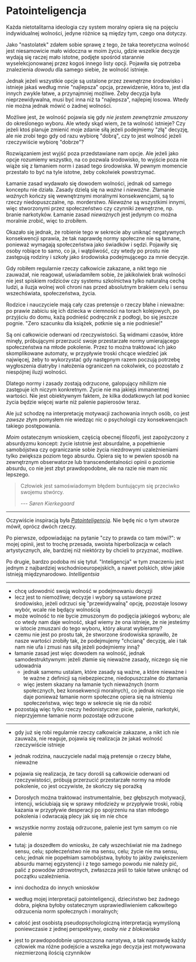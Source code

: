 # Patointeligencja

Każda nietotalitarna ideologia czy system moralny opiera się na pojęciu indywidualnej wolności, jedyne różnice są między tym, czego ona dotyczy.

Jako "nastolatek" zdałem sobie sprawę z tego, że taka teoretyczna wolność jest niesamowicie mało widoczna w moim życiu, gdzie wszelkie decyzje wydają się raczej mało istotne, podjęte spośród starannie wyselekcjonowanej przez kogoś innego listy opcji. Pojawiła się potrzeba znalezienia _dowodu_ dla samego siebie, że wolność istnieje.

Jednak jeżeli wszystkie opcje są ustalone przez zewnętrzne środowisko i istnieje jakaś według mnie "najlepsza" opcja, przewidzenie, która to, jest dla innych zwykle łatwe, a przynajmniej możliwe. Żeby decyzja była nieprzewidywalna, musi być inna niż ta "najlepsza", najlepiej losowa. Wtedy nie można jednak mówić o żadnej wolności.

Możliwe jest, że wolność pojawia się gdy _nie jestem zewnętrznie zmuszony_ do określonego wyboru. Ale wtedy skąd wiem, że ta wolność istnieje? Czy jeżeli ktoś planuje zmienić moje zdanie siłą jeżeli podejmiemy "złą" decyzję, ale nie zrobi tego gdy od razu wybiorę "dobrą", czy to jest wolność jeżeli rzeczywiście wybiorę "dobrze"?

Rozwiązaniem jest wyjść poza przedstawiane nam opcje. Ale jeżeli jako opcje rozumiemy wszystko, na co pozwala środowisko, to wyjście poza nie wiąże się z łamaniem norm i zasad tego środowiska. W pewnym momencie przestało to być na tyle istotne, żeby cokolwiek powstrzymać.

Łamanie zasad wydawało się dowodem wolności, jednak od samego konceptu nie działa. Zasady dzielą się na _ważne_ i _nieważne_. Złamanie _ważnych_ kończy się wewnętrznymi moralnymi konsekwencjami, są to rzeczy niedopuszczalne, np. morderstwo. _Nieważne_ są wszystkimi innymi, więc stworzonymi przez społeczeństwo czy czynniki zewnętrzne, np. branie narkotyków. Łamanie zasad _nieważnych_ jest jedynym co można moralnie zrobić, więc to zrobiłem.

Okazało się jednak, że robienie tego w sekrecie aby uniknąć negatywnych konsekwencji sprawia, że tak naprawdę normy społeczne nie są łamane, ponieważ wymagają społeczeństwa jako świadków i sędzi. Pojawiły się osoby robiące to samo, co ja, i wątpliwość, czy wtedy po prostu nie zastępują rodziny i szkoły jako środowiska podejmującego za mnie decyzje.

Gdy robiłem regularnie rzeczy całkowicie zakazane, a nikt tego nie zauważał, nie reagował, uświadamiłem sobie, że jakikolwiek brak wolności nie jest spiskiem rodziców czy systemu szkolnictwa tylko naturalną cechą ludzi, a iluzja wolnej woli chroni nas przed absolutnym brakiem celu i sensu wszechświata, społeczeństwa, życia.

Rodzice i nauczyciele mają cały czas pretensje o rzeczy błahe i nieważne: po prawie zabiciu się ich dziecka w ciemności na torach kolejowych, po przyjściu do domu, każą podnieść podręcznik z podłogi, bo się jeszcze pognie. "Zero szacunku dla książek, potknie się a nie podniesie!"

Są oni całkowicie oderwani od rzeczywistości. Są widmami czasów, które minęły, próbującymi przerzucić swoje przestarzałe normy umierającego społeczeństwa na młode pokolenie. Przez to można traktować ich jako skomplikowane automaty, w przypływie troski chcące wiedzieć jak najwięcej, żeby to wykorzystać gdy następnym razem poczują potrzebę wygłoszenia diatryby i nałożenia ograniczeń na cokolwiek, co pozostało z niespójnej iluzji wolności.

Dlatego normy i zasady zostają odrzucone, galopujący nihilizm nie zastępuje ich niczym konkretnym. Życie nie ma jakiejś immanentnej wartości. Nie jest obiektywnym faktem, że kilka dodatkowych lat pod koniec życia będzie więcej warte niż palenie papierosów teraz.

Ale już schodzę na interpretację motywacji zachowania innych osób, co jest _zawsze_ złym pomysłem nie wiedząc nic o psychologii czy konsekwencjach takiego postępowania.

_Moim_ ostatecznym wnioskiem, częścią obecnej filozofii, jest zapożyczony z absurdyzmu koncept: życie istotnie jest absurdalne, a popełnienie samobójstwa czy ograniczanie sobie życia niezdrowymi uzależnieniami tylko zwiększa poziom tego absurdu. Opiera się to w pewien sposób na zewnętrznym obserwatorze lub transcendentalności opinii o poziomie absurdu, co nie jest zbyt prawdopodobne, ale na razie nie mam nic lepszego.

> Człowiek jest samoświadomym błędem buntującym się przeciwko swojemu stwórcy.
>
> <cite>--- Søren Kierkegaard</cite>

---

Oczywiście inspiracją była [_Patointeligencja_](https://www.youtube.com/watch?v=wTAibxp37vE). Nie będę nic o tym utworze mówił, oprócz dwóch rzeczy.

Po pierwsze, odpowiadając na pytanie "czy to prawda co tam mówi?": w mojej opinii, jest to trochę przesada, swoista hiperbolizacja w celach artystycznych, ale, bardziej niż niektórzy by chcieli to przyznać, możliwe.

Po drugie, bardzo podoba mi się tytuł. "Inteligencja" w tym znaczeniu jest jednym z najbardziej wschodnioeuropejskich, a nawet polskich, słów jakie istnieją międzynarodowo. _Intelligentsia_

---

- chcę udowodnić swoją wolność w podejmowaniu decyzji
- lecz jest to niemożliwe; decyzje i wybory są ustawione przez środowisko, jeżeli odrzuci się "przewidywalną" opcję, pozostaje losowy wybór, wcale nie będący wolnością
- może wolność to nie bycie zmuszonym do podjęcia jakiegoś wyboru; ale co wtedy nam daje wolność, skąd wiemy że ona istnieje, że nie jesteśmy w istocie zmuszani do tego wyboru, który akurat wybieramy?
- czemu nie jest po prostu tak, że stworzone środowiska sprawiło, że nasze wartości zrobiły tak, że podejmujemy "chcianą" decyzję, ale i tak nam nie ufa i zmusi nas siłą jeżeli podejmiemy inną?
- łamanie zasad jest więc dowodem na wolność, jednak samodestruktywnym: jeżeli złamie się nieważne zasady, niczego się nie udowadnia
  - jednak samemu ustalam, które zasady są ważne, a które nieważne i te ważne z definicji są niebezpieczne, niedopuszczalne do złamania
  - więc jestem skazany na łamanie tych nieważnych (norm społecznych, bez konsekwencji moralnych), co jednak niczego nie daje ponieważ łamanie norm społeczne opiera się na istnieniu społeczeństwa, więc tego w sekrecie się nie da robić
- pozostają więc tylko rzeczy hedonistyczne: picie, palenie, narkotyki, nieprzyjemne łamanie norm pozostaje odrzucone

---

- gdy już się robi regularnie rzeczy całkowicie zakazane, a nikt ich nie zauważa, nie reaguje, pojawia się realizacja że jakaś wolność rzeczywiście istnieje
- jednak rodzina, nauczyciele nadal mają pretensje o rzeczy błahe, nieważne
- pojawia się realizacja, że tacy dorośli są całkowicie oderwani od rzeczywistości, próbują przerzucić przestarzałe normy na młode pokolenie, co jest oczywiste, że skończy się porażką
- Dorosłych można traktować instrumentalnie, bez głębszych motywacji, intencji, wściubiają się w sprawy młodzieży w przypływie troski, robią kazania w przypływie desperacji po spojrzeniu na stan młodego pokolenia i odwracają plecy jak się im nie chce
- wszystkie normy zostają odrzucone, palenie jest tym samym co nie palenie
- tutaj: ja doszedłem do wniosku, że cały wszechświat nie ma żadnego sensu, celu; społeczeństwo nie ma sensu, celu; życie nie ma sensu, celu; jednak nie popełniam samobójstwa, byłoby to jakby zwiększeniem absurdu marnej egzystencji i z tego samego powodu nie należy pić, palić z powodów zdrowotnych, zwłaszcza jeśli to takie łatwe uniknąć od początku uzależnienia.
- inni dochodza do innych wniosków
- według mojej interpretacji patointeligencji, dzieciństwo bez żadnego dobra, piękna byłoby ostatecznym usprawiedliwieniem całkowitego odrzucenia norm społecznych i moralnych;

- całość jest osobistą pseudopsychologiczną interpretacją wymyśloną poniewczasie z jednej perspektywy, _osoby nie z blokowiska_
- jest to prawdopodobnie uproszczona narratywa, a tak naprawdę każdy człowiek ma różne podejście a wszelka jego decyzja jest motywowana niezmierzoną ilością czynników
